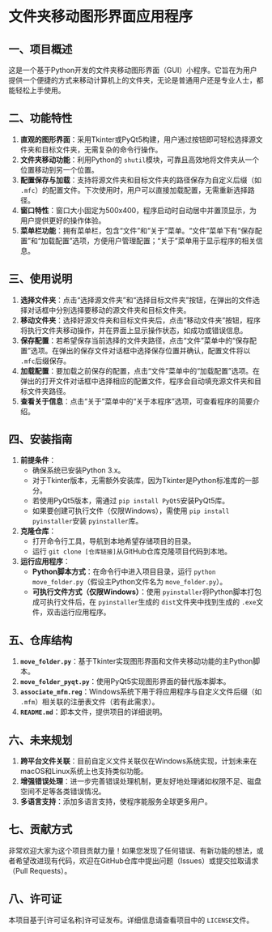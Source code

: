 
# 文件夹移动图形界面应用程序

## 一、项目概述

这是一个基于Python开发的文件夹移动图形界面（GUI）小程序。它旨在为用户提供一个便捷的方式来移动计算机上的文件夹，无论是普通用户还是专业人士，都能轻松上手使用。

## 二、功能特性

1. **直观的图形界面**：采用Tkinter或PyQt5构建，用户通过按钮即可轻松选择源文件夹和目标文件夹，无需复杂的命令行操作。
2. **文件夹移动功能**：利用Python的 `shutil`模块，可靠且高效地将文件夹从一个位置移动到另一个位置。
3. **配置保存与加载**：支持将源文件夹和目标文件夹的路径保存为自定义后缀（如 `.mfc`）的配置文件。下次使用时，用户可以直接加载配置，无需重新选择路径。
4. **窗口特性**：窗口大小固定为500x400，程序启动时自动居中并置顶显示，为用户提供更好的操作体验。
5. **菜单栏功能**：拥有菜单栏，包含“文件”和“关于”菜单。“文件”菜单下有“保存配置”和“加载配置”选项，方便用户管理配置；“关于”菜单用于显示程序的相关信息。

## 三、使用说明

1. **选择文件夹**：点击“选择源文件夹”和“选择目标文件夹”按钮，在弹出的文件选择对话框中分别选择要移动的源文件夹和目标文件夹。
2. **移动文件夹**：选择好源文件夹和目标文件夹后，点击“移动文件夹”按钮，程序将执行文件夹移动操作，并在界面上显示操作状态，如成功或错误信息。
3. **保存配置**：若希望保存当前选择的文件夹路径，点击“文件”菜单中的“保存配置”选项。在弹出的保存文件对话框中选择保存位置并确认，配置文件将以 `.mfc`后缀保存。
4. **加载配置**：要加载之前保存的配置，点击“文件”菜单中的“加载配置”选项。在弹出的打开文件对话框中选择相应的配置文件，程序会自动填充源文件夹和目标文件夹路径。
5. **查看关于信息**：点击“关于”菜单中的“关于本程序”选项，可查看程序的简要介绍。

## 四、安装指南

1. **前提条件**：
   - 确保系统已安装Python 3.x。
   - 对于Tkinter版本，无需额外安装库，因为Tkinter是Python标准库的一部分。
   - 若使用PyQt5版本，需通过 `pip install PyQt5`安装PyQt5库。
   - 如果要创建可执行文件（仅限Windows），需使用 `pip install pyinstaller`安装 `pyinstaller`库。
2. **克隆仓库**：
   - 打开命令行工具，导航到本地希望存储项目的目录。
   - 运行 `git clone [仓库链接]`从GitHub仓库克隆项目代码到本地。
3. **运行应用程序**：
   - **Python脚本方式**：在命令行中进入项目目录，运行 `python move_folder.py`（假设主Python文件名为 `move_folder.py`）。
   - **可执行文件方式（仅限Windows）**：使用 `pyinstaller`将Python脚本打包成可执行文件后，在 `pyinstaller`生成的 `dist`文件夹中找到生成的 `.exe`文件，双击运行应用程序。

## 五、仓库结构

1. **`move_folder.py`**：基于Tkinter实现图形界面和文件夹移动功能的主Python脚本。
2. **`move_folder_pyqt.py`**：使用PyQt5实现图形界面的替代版本脚本。
3. **`associate_mfm.reg`**：Windows系统下用于将应用程序与自定义文件后缀（如 `.mfm`）相关联的注册表文件（若有此需求）。
4. **`README.md`**：即本文件，提供项目的详细说明。

## 六、未来规划

1. **跨平台文件关联**：目前自定义文件关联仅在Windows系统实现，计划未来在macOS和Linux系统上也支持类似功能。
2. **增强错误处理**：进一步完善错误处理机制，更友好地处理诸如权限不足、磁盘空间不足等各类错误情况。
3. **多语言支持**：添加多语言支持，使程序能服务全球更多用户。

## 七、贡献方式

非常欢迎大家为这个项目贡献力量！如果您发现了任何错误、有新功能的想法，或者希望改进现有代码，欢迎在GitHub仓库中提出问题（Issues）或提交拉取请求（Pull Requests）。

## 八、许可证

本项目基于[许可证名称]许可证发布。详细信息请查看项目中的 `LICENSE`文件。
